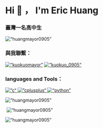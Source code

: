 <h1 align=“center”>Hi 👋 ， I'm Eric Huang</h1>
<h3 align=“center”>臺灣一名高中生</h3
>
<p align=“left”> <img src=“https://komarev.com/ghpvc/?username=huangmayor0905&label=Profile%20views&color=0e75b6&style=flat” alt=“huangmayor0905” /> </p>

<h3 align=“left”>與我聯繫：</h3>
<p align=“left”>
<a href=“https://twitter.com/kuokuomayor” target=“blank”><img align=“center” src=“https://raw.githubusercontent.com/rahuldkjain/github-profile-readme-generator/master/src/images/icons/Social/twitter.svg” alt=“kuokuomayor” height=“30” width=“40” /></a>
<a href=“https://instagram.com/kuokuo_0905” target=“blank”><img align=“center” src=”https://raw.githubusercontent.com/rahuldkjain/github-profile-readme-generator/master/src/images/icons/Social/instagram.svg“ alt=”kuokuo_0905“ height=”30“ width=”40“ /></a>
</p>

<h3 align=”left“>languages and Tools：</h3
><p align=”left“> <a href=”https://www.cprogramming.com/“ target=”_blank“ rel=”noreferrer“> <img src=”https://raw.githubusercontent.com/devicons/devicon/master/icons/c/c-original.svg“ alt=”c“ width=”40“ height=”40“/> </a> <a href=”https://www.w3schools.com/cpp/“ target=”_blank“ rel=”noreferrer“> <img src=”https://raw.githubusercontent.com/devicons/devicon/master/icons/cplusplus/cplusplus-original.svg“ alt=”cplusplus“ width=”40“ height=”40“/> </a> <a href=”https://www.python.org“ target=”_blank“ rel=”noreferrer“> <img src=“https://raw.githubusercontent.com/devicons/devicon/master/icons/python/python-original.svg” alt=“python” width=“40” height=“40”/> </a> </p>

<p><img align=“left” src=“https://github-readme-stats.vercel.app/api/top-langs?username=huangmayor0905&show_icons=true&theme=dark&locale=en&layout=compact” alt=“huangmayor0905” /></p>

<p>&nbsp;<img align=“center” src=“https://github-readme-stats.vercel.app/api?username=huangmayor0905&show_icons=true&locale=en” alt=“huangmayor0905” /></p>

<p><img align=“center” src=“https://github-readme-streak-stats.herokuapp.com/?user=huangmayor0905&theme=dark” alt=“huangmayor0905” /></p>
